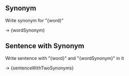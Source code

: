 ## Synonym

Write synonym for "{word}"

-> {wordSynonym}

## Sentence with Synonym

Write sentence with "{word}" and "{wordSynonym}" in it

-> {sentenceWithTwoSynonyms}
